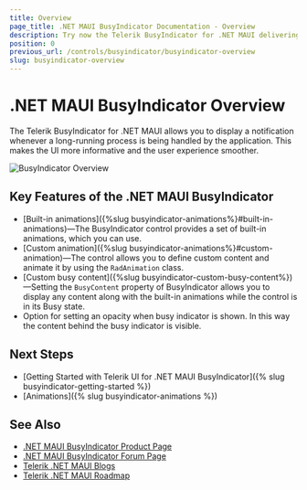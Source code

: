 ```yaml
---
title: Overview
page_title: .NET MAUI BusyIndicator Documentation - Overview
description: Try now the Telerik BusyIndicator for .NET MAUI delivering a more informative and smoother user experience when displaying a notification.
position: 0
previous_url: /controls/busyindicator/busyindicator-overview
slug: busyindicator-overview
---
```


# .NET MAUI BusyIndicator Overview

The Telerik BusyIndicator for .NET MAUI allows you to display a notification whenever a long-running process is being handled by the application. This makes the UI more informative and the user experience smoother.

![BusyIndicator Overview](images/busyindicator-overview.png)

## Key Features of the .NET MAUI BusyIndicator

* [Built-in animations]({%slug busyindicator-animations%}#built-in-animations)&mdash;The BusyIndicator control provides a set of built-in animations, which you can use.
* [Custom animation]({%slug busyindicator-animations%}#custom-animation)&mdash;The control allows you to define custom content and animate it by using the `RadAnimation` class.
* [Custom busy content]({%slug busyindicator-custom-busy-content%})&mdash;Setting the `BusyContent` property of BusyIndicator allows you to display any content along with the built-in animations while the control is in its Busy state.
* Option for setting an opacity when busy indicator is shown. In this way the content behind the busy indicator is visible.

## Next Steps

- [Getting Started with Telerik UI for .NET MAUI BusyIndicator]({% slug busyindicator-getting-started %})
- [Animations]({% slug busyindicator-animations %})

## See Also

- [.NET MAUI BusyIndicator Product Page](https://www.telerik.com/maui-ui/busyindicator)
- [.NET MAUI BusyIndicator Forum Page](https://www.telerik.com/forums/maui?tagId=1856)
- [Telerik .NET MAUI Blogs](https://www.telerik.com/blogs/mobile-net-maui)
- [Telerik .NET MAUI Roadmap](https://www.telerik.com/support/whats-new/maui-ui/roadmap)
